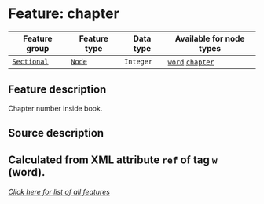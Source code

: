 # Feature: chapter

Feature group | Feature type | Data type | Available for node types
---  | --- | --- | ---
[`Sectional`](featuresbygroup.md#sectional-features) | [`Node`](featuresbyfeaturetype.md#node-features) | `Integer`  | [`word`](featuresbynodetype.md#word-nodes) [`chapter`](featuresbynodetype.md#chapter-nodes)

## Feature description  
Chapter number inside book.

## Source description

Calculated from XML attribute `ref` of tag `w` (word).
---
###### [Click here for list of all features](home.md#readme)
